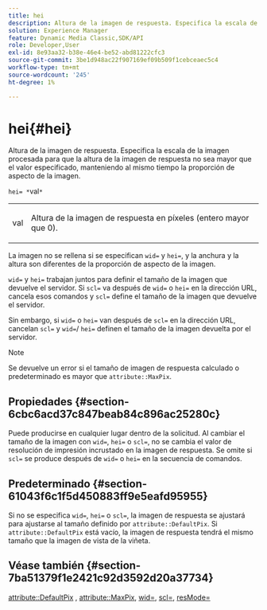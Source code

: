 ```yaml
---
title: hei
description: Altura de la imagen de respuesta. Especifica la escala de la imagen procesada para que la altura de la imagen de respuesta no sea mayor que el valor especificado, manteniendo al mismo tiempo la proporción de aspecto de la imagen.
solution: Experience Manager
feature: Dynamic Media Classic,SDK/API
role: Developer,User
exl-id: 8e93aa32-b38e-46e4-be52-abd81222cfc3
source-git-commit: 3be1d948ac22f907169ef09b509f1cebceaec5c4
workflow-type: tm+mt
source-wordcount: '245'
ht-degree: 1%

---
```


# hei{#hei}

Altura de la imagen de respuesta. Especifica la escala de la imagen procesada para que la altura de la imagen de respuesta no sea mayor que el valor especificado, manteniendo al mismo tiempo la proporción de aspecto de la imagen.

`hei= *`val`*`

<table id="simpletable_C3A31CA539DC4D9F8BE50290D1AFA5CA"> 
 <tr class="strow"> 
  <td class="stentry"> <p><span class="codeph"> <span class="varname"> val</span> </span> </p></td> 
  <td class="stentry"> <p>Altura de la imagen de respuesta en píxeles (entero mayor que 0). </p></td> 
 </tr> 
</table>

La imagen no se rellena si se especifican `wid=` y `hei=`, y la anchura y la altura son diferentes de la proporción de aspecto de la imagen.

`wid=` y `hei=` trabajan juntos para definir el tamaño de la imagen que devuelve el servidor. Si `scl=` va después de `wid=` o `hei=` en la dirección URL, cancela esos comandos y `scl=` define el tamaño de la imagen que devuelve el servidor.

Sin embargo, si `wid=` o `hei=` van después de `scl=` en la dirección URL, cancelan `scl=` y `wid=`/ `hei=` definen el tamaño de la imagen devuelta por el servidor.

>[!NOTE]
>
>Se devuelve un error si el tamaño de imagen de respuesta calculado o predeterminado es mayor que `attribute::MaxPix`.

## Propiedades {#section-6cbc6acd37c847beab84c896ac25280c}

Puede producirse en cualquier lugar dentro de la solicitud. Al cambiar el tamaño de la imagen con `wid=`, `hei=` o `scl=`, no se cambia el valor de resolución de impresión incrustado en la imagen de respuesta. Se omite si `scl=` se produce después de `wid=` o `hei=` en la secuencia de comandos.

## Predeterminado {#section-61043f6c1f5d450883ff9e5eafd95955}

Si no se especifica `wid=`, `hei=` o `scl=`, la imagen de respuesta se ajustará para ajustarse al tamaño definido por `attribute::DefaultPix`. Si `attribute::DefaultPix` está vacío, la imagen de respuesta tendrá el mismo tamaño que la imagen de vista de la viñeta.

## Véase también {#section-7ba51379f1e2421c92d3592d20a37734}

[attribute::DefaultPix](../../../../../ir-api/material-cat/image-rendering-api-ref/c-ir-material-catalog/c-ir-attributes-reference/r-ir-defaultpix.md#reference-102c98f9b5d24d2aaaeb756653fb0e6f) , [attribute::MaxPix](../../../../../ir-api/material-cat/image-rendering-api-ref/c-ir-material-catalog/c-ir-attributes-reference/r-ir-maxpix.md#reference-569f186bbc2840a6bd3cffa8ff3e7657), [wid=](../../../../../ir-api/http-protocol/image-rendering-api-ref/c-ir-http-protocol-ref/c-ir-http-protocol-command-reference/r-ir-wid.md#reference-b7e691b0624941168c94b2749ae233ec), [scl=](../../../../../ir-api/http-protocol/image-rendering-api-ref/c-ir-http-protocol-ref/c-ir-http-protocol-command-reference/r-ir-scl.md#reference-b14b51a6cbe34f0bba42880540592f29), [resMode=](../../../../../ir-api/http-protocol/image-rendering-api-ref/c-ir-http-protocol-ref/c-ir-http-protocol-command-reference/r-ir-http-resmode.md#reference-851a5b636f8948cfb11456c9b7dab0d3)
